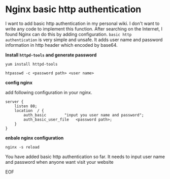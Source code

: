# Nginx basic http authentication
I want to add basic http authentication in my personal wiki. I don't want to write any code to implement this function.
After searching on the Internet, I found Nginx can do this by adding configuration. `basic http authentication` is very
simple and unsafe. It adds user name and password information in http header which encoded by base64.

**Install `httpd-tools` and generate password**

```
yum install httpd-tools

htpasswd -c <password path> <user name>
```

**config nginx**

add following configuration in your nginx.
```
server {
	listen 80;
    location  / {
		auth_basic        "input you user name and password";
		auth_basic_user_file   <password path>;
    }
}
```

**enbale nginx configuration**

```
nginx -s reload
```

You have added basic http authentication so far. It needs to input user name and password when anyone want visit your website

EOF